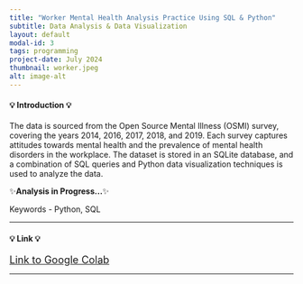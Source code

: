 ```yaml
---
title: "Worker Mental Health Analysis Practice Using SQL & Python"
subtitle: Data Analysis & Data Visualization
layout: default
modal-id: 3
tags: programming
project-date: July 2024
thumbnail: worker.jpeg
alt: image-alt
---
```


<html>
<head>
    <meta name="viewport" content="width=device-width, initial-scale=1.0">
</head>
<body>
    <h4>&#128161; Introduction &#128161;</h4>
    <p>The data is sourced from the Open Source Mental Illness (OSMI) survey, covering the years 2014, 2016, 2017, 2018, and 2019. Each survey captures attitudes towards mental health and the prevalence of mental health disorders in the workplace. The dataset is stored in an SQLite database, and a combination of SQL queries and Python data visualization techniques is used to analyze the data.</p>
    <p>&#x2728;<b>Analysis in Progress...</b>&#x2728;</p>
    <p>Keywords - Python, SQL</p>
    <hr class="star-primary">
    <h4>&#128161; Link &#128161;</h4>
    <a href="https://colab.research.google.com/drive/1RfEh3ZDjwzFe1NNf57T8lPJEs31lbNwO?usp=sharing" target="_blank" style="font-size: 18px;">Link to Google Colab</a>
    <hr class="star-primary">
    
</body>
</html>